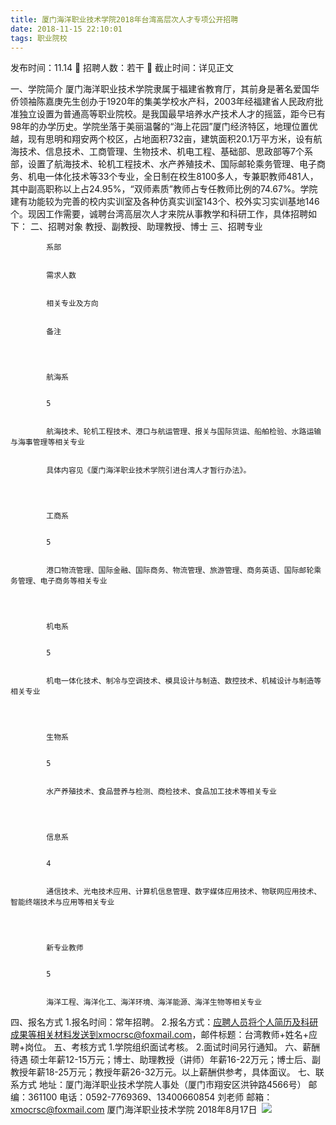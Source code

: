 ```yaml
---
title: 厦门海洋职业技术学院2018年台湾高层次人才专项公开招聘
date: 2018-11-15 22:10:01
tags: 职业院校
---
```

发布时间：11.14   🌟   招聘人数：若干   🌈   截止时间：详见正文
<!-- more -->
一、学院简介
厦门海洋职业技术学院隶属于福建省教育厅，其前身是著名爱国华侨领袖陈嘉庚先生创办于1920年的集美学校水产科，2003年经福建省人民政府批准独立设置为普通高等职业院校。是我国最早培养水产技术人才的摇篮，距今已有98年的办学历史。学院坐落于美丽温馨的“海上花园”厦门经济特区，地理位置优越，现有思明和翔安两个校区，占地面积732亩，建筑面积20.1万平方米，设有航海技术、信息技术、工商管理、生物技术、机电工程、基础部、思政部等7个系部，设置了航海技术、轮机工程技术、水产养殖技术、国际邮轮乘务管理、电子商务、机电一体化技术等33个专业，全日制在校生8100多人，专兼职教师481人，其中副高职称以上占24.95%，“双师素质”教师占专任教师比例的74.67%。学院建有功能较为完善的校内实训室及各种仿真实训室143个、校外实习实训基地146个。现因工作需要，诚聘台湾高层次人才来院从事教学和科研工作，具体招聘如下：
二、招聘对象
教授、副教授、助理教授、博士
三、招聘专业

    
        
            
            系部
            
            
            需求人数
            
            
            相关专业及方向
            
            
            备注
            
        
        
            
            航海系
            
            
            5
            
            
            航海技术、轮机工程技术、港口与航运管理、报关与国际货运、船舶检验、水路运输与海事管理等相关专业
            
            
            具体内容见《厦门海洋职业技术学院引进台湾人才暂行办法》。
            
        
        
            
            工商系
            
            
            5
            
            
            港口物流管理、国际金融、国际商务、物流管理、旅游管理、商务英语、国际邮轮乘务管理、电子商务等相关专业
            
        
        
            
            机电系
            
            
            5
            
            
            机电一体化技术、制冷与空调技术、模具设计与制造、数控技术、机械设计与制造等相关专业
            
        
        
            
            生物系
            
            
            5
            
            
            水产养殖技术、食品营养与检测、商检技术、食品加工技术等相关专业
            
        
        
            
            信息系
            
            
            4
            
            
            通信技术、光电技术应用、计算机信息管理、数字媒体应用技术、物联网应用技术、智能终端技术与应用等相关专业
            
        
        
            
            新专业教师
            
            
            5
            
            
            海洋工程、海洋化工、海洋环境、海洋能源、海洋生物等相关专业
            
        
    

四、报名方式
1.报名时间：常年招聘。
2.报名方式：应聘人员将个人简历及科研成果等相关材料发送到xmocrsc@foxmail.com，邮件标题：台湾教师+姓名+应聘+岗位。
五、考核方式
1.学院组织面试考核。
2.面试时间另行通知。
六、薪酬待遇
硕士年薪12-15万元；博士、助理教授（讲师）年薪16-22万元；博士后、副教授年薪18-25万元；教授年薪26-32万元。以上薪酬供参考，具体面议。
七、联系方式
地址：厦门海洋职业技术学院人事处（厦门市翔安区洪钟路4566号）
邮编：361100
电话：0592-7769369、13400660854 刘老师
邮箱：xmocrsc@foxmail.com
厦门海洋职业技术学院
2018年8月17日
 ![](https://cdn.weiweiblog.cn/20181015134814.png)